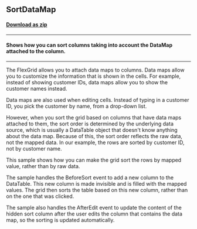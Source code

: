 ## SortDataMap
#### [Download as zip](https://grapecity.github.io/DownGit/#/home?url=https://github.com/GrapeCity/ComponentOne-WinForms-Samples/tree/master/NetFramework\FlexGrid\CS\SortDataMap)
____
#### Shows how you can sort columns taking into account the DataMap attached to the column.
____
The FlexGrid allows you to attach data maps to columns. Data maps allow you to customize the information that is shown in the cells.
For example, instead of showing customer IDs, data maps allow you to show the customer names instead.

Data maps are also used when editing cells. Instead of typing in a customer ID, you pick the customer by name, from a drop-down list.

However, when you sort the grid based on columns that have data maps attached to them, the sort order is determined by the underlying data source,
which is usually a DataTable object that doesn't know anything about the data map.
Because of this, the sort order reflects the raw data, not the mapped data.
In our example, the rows are sorted by customer ID, not by customer name.

This sample shows how you can make the grid sort the rows by mapped value, rather than by raw data.

The sample handles the BeforeSort event to add a new column to the DataTable.
This new column is made invisible and is filled with the mapped values.
The grid then sorts the table based on this new column, rather than on the one that was clicked.

The sample also handles the AfterEdit event to update the content of the hidden sort column after the user edits the column that contains the data map, so the sorting is updated automatically.
